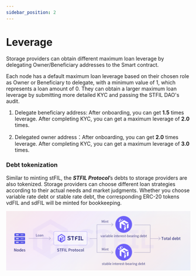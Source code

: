 ```yaml
---
sidebar_position: 2
---
```



#  Leverage

Storage providers can obtain different maximum loan leverage by delegating Owner/Beneficiary addresses to the Smart contract.

Each node has a default maximum loan leverage  based on their chosen role as Owner or Beneficiary to delegate, with a minimum value of 1, which represents a loan amount of 0. They can obtain a larger maximum loan leverage by submitting more detailed KYC and passing the STFIL DAO's audit.

1.  Delegate beneficiary address: After onboarding, you can get **1.5** times leverage. After completing KYC, you can get a maximum leverage of **2.0** times.

2.  Delegated owner address：After onboarding, you can get **2.0** times leverage. After completing KYC, you can get a maximum leverage of **3.0** times.

### Debt tokenization

Similar to minting stFIL, the **_STFIL Protocol_**’s debts to storage providers are also tokenized. Storage providers can choose different loan strategies according to their actual needs and market judgments. Whether you choose variable rate debt or stable rate debt, the corresponding ERC-20 tokens vdFIL and sdFIL will be minted for bookkeeping.

![](../imgs/debt-process.png)
